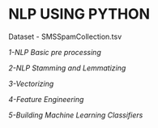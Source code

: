 # NLP USING PYTHON

Dataset - SMSSpamCollection.tsv

*1-NLP Basic pre processing*

*2-NLP Stamming and Lemmatizing*

*3-Vectorizing*

*4-Feature Engineering*

*5-Building Machine Learning Classifiers*

